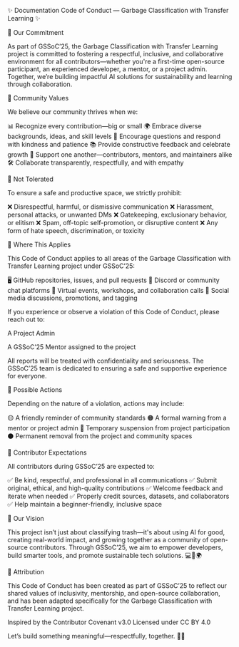 ✨ Documentation Code of Conduct — Garbage Classification with Transfer Learning ✨

🌟 Our Commitment

As part of GSSoC’25, the Garbage Classification with Transfer Learning project is committed to fostering a respectful, inclusive, and collaborative environment for all contributors—whether you're a first-time open-source participant, an experienced developer, a mentor, or a project admin. Together, we’re building impactful AI solutions for sustainability and learning through collaboration.

🤝 Community Values

We believe our community thrives when we:

📊 Recognize every contribution—big or small
🌍 Embrace diverse backgrounds, ideas, and skill levels
💬 Encourage questions and respond with kindness and patience
📚 Provide constructive feedback and celebrate growth
🤝 Support one another—contributors, mentors, and maintainers alike
🛠️ Collaborate transparently, respectfully, and with empathy

🚫 Not Tolerated

To ensure a safe and productive space, we strictly prohibit:

❌ Disrespectful, harmful, or dismissive communication
❌ Harassment, personal attacks, or unwanted DMs
❌ Gatekeeping, exclusionary behavior, or elitism
❌ Spam, off-topic self-promotion, or disruptive content
❌ Any form of hate speech, discrimination, or toxicity

🧭 Where This Applies

This Code of Conduct applies to all areas of the Garbage Classification with Transfer Learning project under GSSoC’25:

🖥️ GitHub repositories, issues, and pull requests
💬 Discord or community chat platforms
📅 Virtual events, workshops, and collaboration calls
📢 Social media discussions, promotions, and tagging

If you experience or observe a violation of this Code of Conduct, please reach out to:

A Project Admin

A GSSoC’25 Mentor assigned to the project

All reports will be treated with confidentiality and seriousness. The GSSoC’25 team is dedicated to ensuring a safe and supportive experience for everyone.

🧩 Possible Actions

Depending on the nature of a violation, actions may include:

🟡 A friendly reminder of community standards
🟠 A formal warning from a mentor or project admin
🔴 Temporary suspension from project participation
⚫ Permanent removal from the project and community spaces

🎯 Contributor Expectations

All contributors during GSSoC’25 are expected to:

✅ Be kind, respectful, and professional in all communications
✅ Submit original, ethical, and high-quality contributions
✅ Welcome feedback and iterate when needed
✅ Properly credit sources, datasets, and collaborators
✅ Help maintain a beginner-friendly, inclusive space

🌸 Our Vision

This project isn’t just about classifying trash—it's about using AI for good, creating real-world impact, and growing together as a community of open-source contributors. Through GSSoC’25, we aim to empower developers, build smarter tools, and promote sustainable tech solutions. 💻🧠🌍

📄 Attribution

This Code of Conduct has been created as part of GSSoC’25 to reflect our shared values of inclusivity, mentorship, and open-source collaboration, and has been adapted specifically for the Garbage Classification with Transfer Learning project.

Inspired by the Contributor Covenant v3.0
Licensed under CC BY 4.0

Let’s build something meaningful—respectfully, together. 🌱🚀
